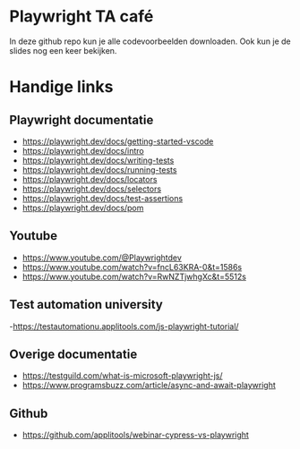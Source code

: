 # Playwright TA café
In deze github repo kun je alle codevoorbeelden downloaden.
Ook kun je de slides nog een keer bekijken.

# Handige links

## Playwright documentatie
- https://playwright.dev/docs/getting-started-vscode
- https://playwright.dev/docs/intro
- https://playwright.dev/docs/writing-tests
- https://playwright.dev/docs/running-tests
- https://playwright.dev/docs/locators
- https://playwright.dev/docs/selectors
- https://playwright.dev/docs/test-assertions
- https://playwright.dev/docs/pom

## Youtube
- https://www.youtube.com/@Playwrightdev
- https://www.youtube.com/watch?v=fncL63KRA-0&t=1586s
- https://www.youtube.com/watch?v=RwNZTjwhgXc&t=5512s

## Test automation university
-https://testautomationu.applitools.com/js-playwright-tutorial/

## Overige documentatie
- https://testguild.com/what-is-microsoft-playwright-js/
- https://www.programsbuzz.com/article/async-and-await-playwright

## Github
- https://github.com/applitools/webinar-cypress-vs-playwright

